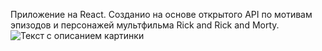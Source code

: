 Приложение на React. 
Созданио на основе открытого API по мотивам эпизодов и персонажей мультфильма Rick and Rick and Morty. 
![Текст с описанием картинки]([https://picsum.photos/800/600](https://ya.ru/images/search?from=tabbar&img_url=https%3A%2F%2Fimage5.uhdpaper.com%2Fwallpaper%2Frick-and-morty-portal-uhdpaper.com-4K-5.128.jpg&lr=75&pos=4&rpt=simage&text=rick%20and%20morty)])
